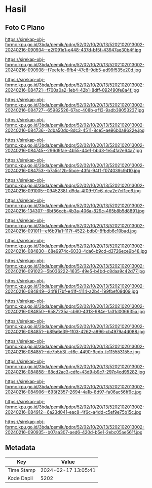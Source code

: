# Hasil

## Foto C Plano

https://sirekap-obj-formc.kpu.go.id/3bda/pemilu/pdpr/52/02/10/20/13/5202102013002-20240216-090934--e2f091e1-e448-437d-bf5f-43947ae30b4f.jpg

https://sirekap-obj-formc.kpu.go.id/3bda/pemilu/pdpr/52/02/10/20/13/5202102013002-20240216-090938--f7eefefc-6fb4-47c8-9db5-ad99f535e20d.jpg

https://sirekap-obj-formc.kpu.go.id/3bda/pemilu/pdpr/52/02/10/20/13/5202102013002-20240216-084721--f700a0a2-1eb4-42b1-8dff-092490fe8a4f.jpg

https://sirekap-obj-formc.kpu.go.id/3bda/pemilu/pdpr/52/02/10/20/13/5202102013002-20240216-084727--65982526-67ac-408b-af13-9adb38053237.jpg

https://sirekap-obj-formc.kpu.go.id/3bda/pemilu/pdpr/52/02/10/20/13/5202102013002-20240216-084736--2dba50dc-8dc3-4511-8ce5-ae96b0a8622e.jpg

https://sirekap-obj-formc.kpu.go.id/3bda/pemilu/pdpr/52/02/10/20/13/5202102013002-20240216-084745--296d9fae-4b55-44e1-bbd3-1e54fa2e64a7.jpg

https://sirekap-obj-formc.kpu.go.id/3bda/pemilu/pdpr/52/02/10/20/13/5202102013002-20240216-084753--b7a5c12b-5bce-43fd-94f1-f074039c9410.jpg

https://sirekap-obj-formc.kpu.go.id/3bda/pemilu/pdpr/52/02/10/20/13/5202102013002-20240216-091005--0945238f-d9da-4f09-91c6-dca2e7cf1ce6.jpg

https://sirekap-obj-formc.kpu.go.id/3bda/pemilu/pdpr/52/02/10/20/13/5202102013002-20240216-134307--6bf56ccb-4b3a-406a-829c-465b8b5d8891.jpg

https://sirekap-obj-formc.kpu.go.id/3bda/pemilu/pdpr/52/02/10/20/13/5202102013002-20240216-091011--ef6b91a1-117f-4522-bdb0-8fbdb6c10bad.jpg

https://sirekap-obj-formc.kpu.go.id/3bda/pemilu/pdpr/52/02/10/20/13/5202102013002-20240216-084830--68e9974c-6033-4da6-b9cd-d3726ece9b48.jpg

https://sirekap-obj-formc.kpu.go.id/3bda/pemilu/pdpr/52/02/10/20/13/5202102013002-20240216-091023--5b036222-1635-49e5-b4bd-c8daa9c42d77.jpg

https://sirekap-obj-formc.kpu.go.id/3bda/pemilu/pdpr/52/02/10/20/13/5202102013002-20240216-084849--24f817bf-e41f-4114-a2b4-199fbef08d09.jpg

https://sirekap-obj-formc.kpu.go.id/3bda/pemilu/pdpr/52/02/10/20/13/5202102013002-20240216-084850--6587235a-cb60-4313-984e-1a31d006635a.jpg

https://sirekap-obj-formc.kpu.go.id/3bda/pemilu/pdpr/52/02/10/20/13/5202102013002-20240216-084851--b89a6e39-1f03-4262-a896-cb4979a4d088.jpg

https://sirekap-obj-formc.kpu.go.id/3bda/pemilu/pdpr/52/02/10/20/13/5202102013002-20240216-084851--de7b5b3f-cf6e-4490-9cdb-fc115553155e.jpg

https://sirekap-obj-formc.kpu.go.id/3bda/pemilu/pdpr/52/02/10/20/13/5202102013002-20240216-084858--68cd2ac3-cdfc-43d9-b9c7-297c4cd95282.jpg

https://sirekap-obj-formc.kpu.go.id/3bda/pemilu/pdpr/52/02/10/20/13/5202102013002-20240216-084906--693f2357-2694-4a1b-8d97-fa06ac56ff9c.jpg

https://sirekap-obj-formc.kpu.go.id/3bda/pemilu/pdpr/52/02/10/20/13/5202102013002-20240216-084912--6a23d041-eac8-4f6c-a4dd-c5ef9e75b15c.jpg

https://sirekap-obj-formc.kpu.go.id/3bda/pemilu/pdpr/52/02/10/20/13/5202102013002-20240216-090935--b07aa307-aed6-420d-b5e1-2ebc05ae561f.jpg


## Metadata

| Key        | Value               |
| ---------- | ------------------- |
| Time Stamp | 2024-02-17 13:05:41 |
| Kode Dapil | 5202                |




